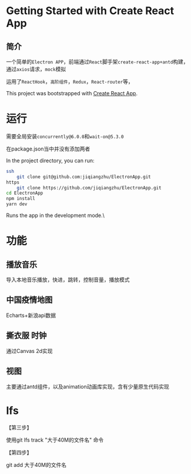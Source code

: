 # Getting Started with Create React App
## 简介
一个简单的`Electron APP`，前端通过`React`脚手架`create-react-app+antd`构建，通过`axios`请求，`mock`模拟

运用了`ReactHook`，`高阶组件`，`Redux`，`React-router`等，

This project was bootstrapped with [Create React App](https://github.com/facebook/create-react-app).
# 运行

需要全局安装`concurrently@6.0.0`和`wait-on@5.3.0`

在package.json当中并没有添加两者

In the project directory, you can run:
```bash
ssh
    git clone git@github.com:jiqiangzhu/ElectronApp.git
https
    git clone https://github.com/jiqiangzhu/ElectronApp.git
cd ElectronApp
npm install
yarn dev
```

Runs the app in the development mode.\

# 功能
## 播放音乐
导入本地音乐播放，快进，跳转，控制音量，播放模式

## 中国疫情地图
Echarts+新浪api数据

## 撕衣服 时钟
通过Canvas 2d实现

## 视图
主要通过antd组件，以及animation动画库实现，含有少量原生代码实现

# lfs
【第三步】

使用git lfs track "大于40M的文件名" 命令


【第四步】

git add 大于40M的文件名